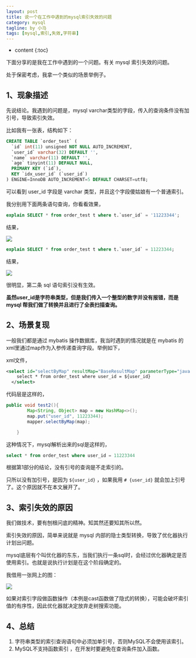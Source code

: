 ```yaml
---
layout: post
title: 说一个在工作中遇到的mysql索引失效的问题
category: mysql
tagline: by 小马
tags: [mysql,索引,失效,字符串]
---
```


* content
{:toc}

下面分享的是我在工作中遇到的一个问题。有关 mysql 索引失效的问题。
<!--more-->

处于保密考虑，我拿一个类似的场景举例子。

## 1、现象描述
先说结论。我遇到的问题是，mysql varchar类型的字段，传入的查询条件没有加引号，导致索引失效。

比如我有一张表，结构如下：

```sql
CREATE TABLE `order_test` (
  `id` int(11) unsigned NOT NULL AUTO_INCREMENT,
  `user_id` varchar(32) DEFAULT '',
  `name` varchar(11) DEFAULT '',
  `age` tinyint(11) DEFAULT NULL,
  PRIMARY KEY (`id`),
  KEY `idx_user_id` (`user_id`)
) ENGINE=InnoDB AUTO_INCREMENT=5 DEFAULT CHARSET=utf8;
```

可以看到 user_id 字段是 varchar 类型，并且这个字段傻姑娘有一个普通索引。

我分别用下面两条语句查询，你看看效果，
```sql
explain SELECT * from order_test t where t.`user_id` = '11223344';
```
结果，

![](http://www.justdojava.com/assets/images/2019/java/image_xiaoma/mysql-index-nouse/1.png)

```sql
explain SELECT * from order_test t where t.`user_id` = 11223344;
```
结果，


![](http://www.justdojava.com/assets/images/2019/java/image_xiaoma/mysql-index-nouse/2.png)

很明显，第二条 sql 语句索引没有生效。

**虽然user_id是字符串类型，但是我们传入一个整型的数字并没有报错，而是 mysql 帮我们做了转换并且进行了全表扫描查询。**

## 2、场景复现
一般我们都是通过 mybatis 操作数据库，我当时遇到的情况就是在 mybatis 的xml里通过map作为入参传递查询字段。举例如下，

xml文件，
```xml
<select id="selectByMap" resultMap="BaseResultMap" parameterType="java.util.Map" >
    select * from order_test where user_id = ${user_id}
  </select>
```

代码层是这样的，
```java
public void test2(){
        Map<String, Object> map = new HashMap<>();
        map.put("user_id", 11223344);
        mapper.selectByMap(map);

    }
```
这种情况下，mysql解析出来的sql是这样的，
```sql
select * from order_test where user_id = 11223344
```
根据第1部分的结论，没有引号的查询是不走索引的。

只所以没有加引号，是因为 `${user_id}` ，如果我用 `#
{user_id}` 就会加上引号了。这个原因就不在本文展开了。


## 3、索引失效的原因
我们做技术，要有刨根问底的精神。知其然还要知其所以然。

索引失效的原因，简单来说就是 mysql 内部的隐士类型转换，导致了优化器执行计划出问题。

mysql底层有个叫优化器的东东，当我们执行一条sql时，会经过优化器确定是否使用索引。也就是说执行计划是在这个阶段确定的。

我借用一张网上的图：

![](http://www.justdojava.com/assets/images/2019/java/image_xiaoma/mysql-index-nouse/3.png)


如果对索引字段做函数操作（本例是cast函数做了隐式的转换），可能会破坏索引值的有序性，因此优化器就决定放弃走树搜索功能。

## 4、总结

1. 字符串类型的索引查询语句中必须加单引号，否则MySQL不会使用该索引。
2. MySQL不支持函数索引 ，在开发时要避免在查询条件加入函数。
